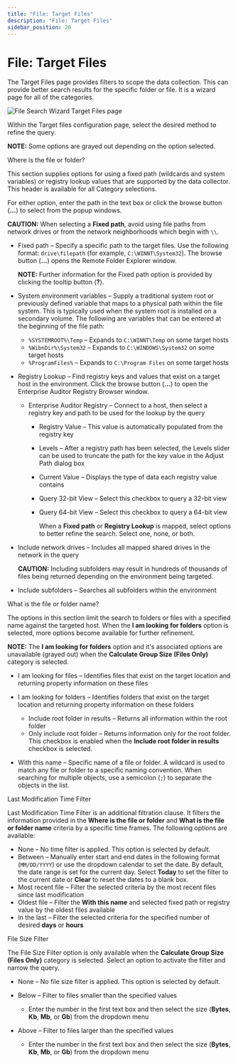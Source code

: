 ```yaml
---
title: "File: Target Files"
description: "File: Target Files"
sidebar_position: 20
---
```


# File: Target Files

The Target Files page provides filters to scope the data collection. This can provide better search
results for the specific folder or file. It is a wizard page for all of the categories.

![File Search Wizard Target Files page](/img/product_docs/accessanalyzer/11.6/admin/datacollector/file/targetfiles.webp)

Within the Target files configuration page, select the desired method to refine the query.

**NOTE:** Some options are grayed out depending on the option selected.

Where is the file or folder?

This section supplies options for using a fixed path (wildcards and system variables) or registry
lookup values that are supported by the data collector. This header is available for all Category
selections.

For either option, enter the path in the text box or click the browse button (**…**) to select from
the popup windows.

**CAUTION:** When selecting a **Fixed path**, avoid using file paths from network drives or from the
network neighborhoods which begin with `\\`.

- Fixed path – Specify a specific path to the target files. Use the following format:
  `drive\filepath` (for example, `C:\WINNT\System32`). The browse button (**…**) opens the Remote
  Folder Explorer window.

    **NOTE:** Further information for the Fixed path option is provided by clicking the tooltip
    button (**?**).

- System environment variables – Supply a traditional system root or previously defined variable
  that maps to a physical path within the file system. This is typically used when the system root
  is installed on a secondary volume. The following are variables that can be entered at the
  beginning of the file path:

    - `%SYSTEMROOT%\Temp` – Expands to `C:\WINNT\Temp` on some target hosts
    - `%WibnDir%\System32` – Expands to `C:\WINDOWS\System32` on some target hosts
    - `%ProgramFiles%` – Expands to `C:\Program Files` on some target hosts

- Registry Lookup – Find registry keys and values that exist on a target host in the environment.
  Click the browse button (**…**) to open the Enterprise Auditor Registry Browser window.

    - Enterprise Auditor Registry – Connect to a host, then select a registry key and path to be
      used for the lookup by the query

        - Registry Value – This value is automatically populated from the registry key
        - Levels – After a registry path has been selected, the Levels slider can be used to
          truncate the path for the key value in the Adjust Path dialog box
        - Current Value – Displays the type of data each registry value contains
        - Query 32-bit View – Select this checkbox to query a 32-bit view
        - Query 64-bit View – Select this checkbox to query a 64-bit view

            When a **Fixed path** or **Registry Lookup** is mapped, select options to better refine
            the search. Select one, none, or both.

- Include network drives – Includes all mapped shared drives in the network in the query

    **CAUTION:** Including subfolders may result in hundreds of thousands of files being returned
    depending on the environment being targeted.

- Include subfolders – Searches all subfolders within the environment

What is the file or folder name?

The options in this section limit the search to folders or files with a specified name against the
targeted host. When the **I am looking for folders** option is selected, more options become
available for further refinement.

**NOTE:** The **I am looking for folders** option and it's associated options are unavailable
(grayed out) when the **Calculate Group Size (Files Only)** category is selected.

- I am looking for files – Identifies files that exist on the target location and returning property
  information on these files
- I am looking for folders – Identifies folders that exist on the target location and returning
  property information on these folders

    - Include root folder in results – Returns all information within the root folder
    - Only include root folder – Returns information only for the root folder. This checkbox is
      enabled when the **Include root folder in results** checkbox is selected.

- With this name – Specific name of a file or folder. A wildcard is used to match any file or folder
  to a specific naming convention. When searching for multiple objects, use a semicolon (`;`) to
  separate the objects in the list.

Last Modification Time Filter

Last Modification Time Filter is an additional filtration clause. It filters the information
provided in the **Where is the file or folder** and **What is the file or folder name** criteria by
a specific time frames. The following options are available:

- None – No time filter is applied. This option is selected by default.
- Between – Manually enter start and end dates in the following format (`MM/DD/YYYY`) or use the
  dropdown calendar to set the date. By default, the date range is set for the current day. Select
  **Today** to set the filter to the current date or **Clear** to reset the dates to a blank box.
- Most recent file – Filter the selected criteria by the most recent files since last modification
- Oldest file – Filter the **With this name** and selected fixed path or registry value by the
  oldest files available
- In the last – Filter the selected criteria for the specified number of desired **days** or
  **hours**

File Size Filter

The File Size Filter option is only available when the **Calculate Group Size (Files Only)**
category is selected. Select an option to activate the filter and narrow the query.

- None – No file size filter is applied. This option is selected by default.
- Below – Filter to files smaller than the specified values

    - Enter the number in the first text box and then select the size (**Bytes**, **Kb**, **Mb**, or
      **Gb**) from the dropdown menu

- Above – Filter to files larger than the specified values

    - Enter the number in the first text box and then select the size (**Bytes**, **Kb**, **Mb**, or
      **Gb**) from the dropdown menu
